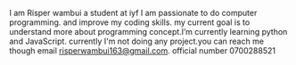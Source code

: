 I am Risper wambui a student at iyf I am passionate to do computer programming. and improve my coding skills. my current goal is to understand more about programming concept.I’m currently learning python and JavaScript. currently I'm not doing any project.you can reach me though email risperwambui163@gmail.com. official number 0700288521
